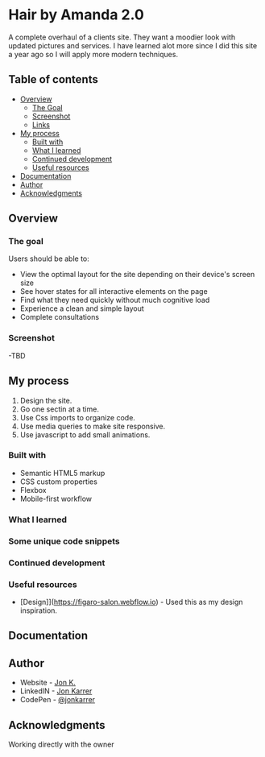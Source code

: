 # Hair by Amanda 2.0

A complete overhaul of a clients site. They want a moodier look with updated pictures and services. I have learned alot more since I did this site a year ago so I will apply more modern techniques.

## Table of contents

- [Overview](#overview)
  - [The Goal](#the-goal)
  - [Screenshot](#screenshot)
  - [Links](#links)
- [My process](#my-process)
  - [Built with](#built-with)
  - [What I learned](#what-i-learned)
  - [Continued development](#continued-development)
  - [Useful resources](#useful-resources)
- [Documentation](#documentation)
- [Author](#author)
- [Acknowledgments](#acknowledgments)

## Overview

### The goal

Users should be able to:

- View the optimal layout for the site depending on their device's screen size
- See hover states for all interactive elements on the page
- Find what they need quickly without much cognitive load
- Experience a clean and simple layout
- Complete consultations

### Screenshot

-TBD

## My process

1. Design the site.
2. Go one sectin at a time.
3. Use Css imports to organize code.
4. Use media queries to make site responsive.
5. Use javascript to add small animations.

### Built with

- Semantic HTML5 markup
- CSS custom properties
- Flexbox
- Mobile-first workflow

### What I learned

### Some unique code snippets

### Continued development

### Useful resources

- [Design]](<https://figaro-salon.webflow.io>) - Used this as my design inspiration.

## Documentation

## Author

- Website - [Jon K.](https://jonkarrer.com)
- LinkedIN - [Jon Karrer](https://www.linkedin.com/in/jon-karrer-6b8a18186/)
- CodePen - [@jonkarrer](https://codepen.io/jonkarrer)

## Acknowledgments

Working directly with the owner
